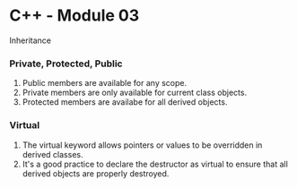 # C++ - Module 03
Inheritance

### Private, Protected, Public
1. Public members are available for any scope.
2. Private members are only available for current class objects.
3. Protected members are availabe for all derived objects.

### Virtual
1. The virtual keyword allows pointers or values to be overridden in derived classes.
2. It's a good practice to declare the destructor as virtual to ensure that all derived objects are properly destroyed.
